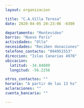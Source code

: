 ```yaml
---
layout: organizacion

title: "C.A.Villa Teresa"
date: 2020-04-05 20:23:06 -0300

departamento: "Montevideo"
barrio: "Nuevo París"
actividades: "Olla"
necesidades: "Reciben donaciones"
telefono_contacto: "094951553"
direccion: "Islas Canarias 4978"
ubicacion:
  latitud: -34.84089
  longitud: -56.2256

otros_contactos: ""
horario: "A partir de las 13 hs"
aclaraciones: ""
cuenta_bancaria: ""

---
```

